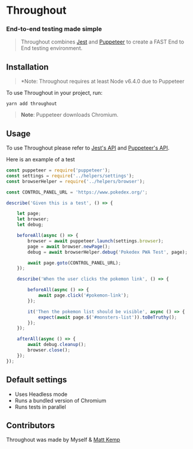 # Throughout

### End-to-end testing made simple

> Throughout combines [Jest](https://facebook.github.io/jest/) and [Puppeteer](https://github.com/GoogleChrome/puppeteer) to create a FAST End to End testing environment.

## Installation

> *Note: Throughout requires at least Node v6.4.0 due to Puppeteer

To use Throughout in your project, run:
```
yarn add throughout
```

> **Note**: Puppeteer downloads Chromium.

## Usage

To use Throughout please refer to [Jest's API](https://facebook.github.io/jest/docs/en/api.html) and [Puppeteer's API](https://github.com/GoogleChrome/puppeteer/blob/master/docs/api.md#).

Here is an example of a test

```js
const puppeteer = require('puppeteer');
const settings = require('../helpers/settings');
const browserHelper = require('../helpers/browser');

const CONTROL_PANEL_URL = 'https://www.pokedex.org/';

describe('Given this is a test', () => {

    let page;
    let browser;
    let debug;

    beforeAll(async () => {
        browser = await puppeteer.launch(settings.browser);
        page = await browser.newPage();
        debug = await browserHelper.debug('Pokedex PWA Test', page);

        await page.goto(CONTROL_PANEL_URL);
    });

    describe('When the user clicks the pokemon link', () => {

        beforeAll(async () => {
            await page.click('#pokemon-link');
        });

        it('Then the pokemon list should be visible', async () => {
            expect(await page.$('#monsters-list')).toBeTruthy();
        });
    });

    afterAll(async () => {
        await debug.cleanup();
        browser.close();
    });
});
```

## Default settings

* Uses Headless mode
* Runs a bundled version of Chromium
* Runs tests in parallel

## Contributors

Throughout was made by Myself & [Matt Kemp](https://github.com/techmatt101)
